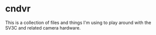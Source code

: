 # cndvr

This is a collection of files and things I'm using to play around with the SV3C and related camera hardware.
